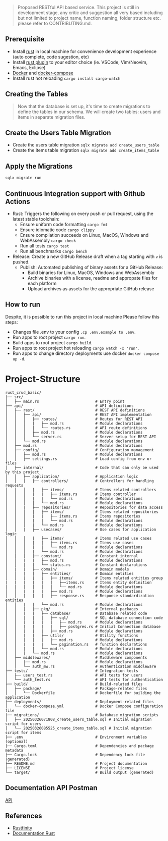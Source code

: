 > Proposed RESTful API based service. This project is still in development stage, any critic and suggestion all very based including but not limited to project name, function naming, folder structure etc. please refer to CONTRIBUTING.md.

## Prerequisite
- Install [rust](https://doc.rust-lang.org/book/ch01-01-installation.html) in local machine for convenience development experience (auto complete, code sugestion, etc)
- Install [rust plugin](https://www.rust-lang.org/tools) to your editor choice (ie. VSCode, Vim/Neovim, Emacs, Eclipse)
- [Docker](https://docs.docker.com/install/) and [docker-compose](https://docs.docker.com/compose/)
- Install rust hot reloading `cargo install cargo-watch`

## Creating the Tables
> Now that the database is set up, it's time to create migrations to define the tables in our schema. We will create two tables: users and items in separate migration files.

## Create the Users Table Migration
- Create the users table migration `sqlx migrate add create_users_table`
- Create the items table migration `sqlx migrate add create_items_table`

## Apply the Migrations
```sh
sqlx migrate run
```

## Continuous Integration support with Github Actions
- Rust: Triggers the following on every push or pull request, using the latest stable toolchain:
    - Ensure uniform code formatting `cargo fmt`
    - Ensure idiomatic code `cargo clippy`
    - Ensure compilation succeeds on Linux, MacOS, Windows and WebAssembly `cargo check`
    - Run all tests `cargo test`
    - Run all benchmarks `cargo bench`
- Release: Create a new GitHub Release draft when a tag starting with `v` is pushed.
  - Publish: Automated publishing of binary assets for a GitHub Release:
    - Build binaries for Linux, MacOS, Windows and WebAssembly
    - Archive binaries with a license, readme and appropate files for each platform
    - Upload archives as assets for the appropriate GitHub release

## How to run
Despite, it is possible to run this project in local machine Please follow this steps:
- Changes file .env to your config `.cp .env.example to .env`.
- Run apps to root project `cargo run`.
- Build apps to root project `cargo build`.
- Run apps to root project hot reloading `cargo watch -x 'run'`.
- Run apps to change directory deployments use docker `docker compose up -d`.

# Project-Structure

    rust_crud_basic/
    ├── src/
    │   ├── main.rs                         # Entry point
    ├── api/                                # API definitions
    │   ├── rest/                           # REST API definitions
    │   │   ├── api/                        # REST API implementation
    │   │   │   ├── routes/                 # Routes for REST API
    │   │   │   |   ├── mod.rs              # Module declarations
    │   │   │   |   └── routes.rs           # API route definitions
    │   │   │   ├── mod.rs                  # Module declarations
    │   │   │   └── server.rs               # Server setup for REST API
    │   │   └── mod.rs                      # Module declarations
    │   ├── mod.rs                          # Module declarations
    │   ├── config/                         # Configuration management
    │   │   ├── mod.rs                      # Module declarations
    │   │   ├── settings.rs                 # Load config from env or files
    │   ├── internal/                       # Code that can only be used by this project
    │   │   ├── application/                # Application logic
    │   │   |   ├── controllers/            # Controllers for handling requests
    │   │   │   |   ├── items/              # Items related controllers
    │   │   │   |   |   ├── items.rs        # Items controller
    │   │   │   |   |   └── mod.rs          # Module declarations
    │   │   │   |   └── mod.rs              # Module declarations
    │   │   |   ├── repositories/           # Repositories for data access
    │   │   │   |   ├── items/              # Items related repositories
    │   │   │   |   |   ├── items.rs        # Items repositories
    │   │   │   |   |   └── mod.rs          # Module declarations
    │   │   │   |   └── mod.rs              # Module declarations
    │   │   |   ├── usecases/               # Use cases for application logic
    │   │   │   |   ├── items/              # Items related use cases
    │   │   │   |   |   ├── items.rs        # Items use cases
    │   │   │   |   |   └── mod.rs          # Module declarations
    │   │   │   |   └── mod.rs              # Module declarations
    │   |   |   ├── constant/               # Constant internal
    │   │   |   |   ├── mod.rs              # Module declarations
    │   │   |   |   └── status.rs           # Constant declarations
    │   |   |   ├── domain/                 # Domain models
    │   │   |   |   ├── entities/           # Domain entities
    │   │   |   |   |   ├── items/          # Items related entities group
    |   |   |   |   |   |   ├──items.rs     # Items entity definition
    |   |   |   |   |   |   └── mod.rs      # Module declarations
    │   │   |   |   |   ├── mod.rs          # Module declarations
    │   │   |   |   |   ├── response.rs     # Response standardization entities
    │   │   |   |   └── mod.rs              # Module declarations
    │   │   |   ├── pkg/                    # Internal packages
    │   │   |   |   ├── database/           # Database related code
    │   │   |   |   |   ├── sql/            # SQL database connection code
    │   │   |   |   |   |   ├── mod.rs      # Module declarations
    │   │   |   |   |   |   ├── postgres.rs # Initial Connection database
    │   │   |   |   |   ├── mod.rs          # Module declarations
    │   │   |   |   ├── utils/              # Utility functions
    │   │   |   |   |   ├── mod.rs          # Module declarations
    │   │   |   |   |   └── pagination.rs   # function declarations
    │   │   |   |   └── mod.rs              # Module declarations
    │   │   |   └── mod.rs                  # Module declarations
    │   ├── middlewares/                    # Middleware components
    │   │   ├── mod.rs                      # Module declarations
    │   │   └── auth_mw.rs                  # Authentication middleware
    ├── tests/                              # Integration tests
    │   ├── users_test.rs                   # API tests for users
    │   └── auth_test.rs                    # API tests for authentication
    ├── build/                              # Build-related files
    │   ├── package/                        # Package-related files
    │   │   └── Dockerfile                  # Dockerfile for building the application
    ├── deployments/                        # Deployment-related files
    │   └── docker-compose.yml              # Docker Compose configuration file
    ├── migrations/                         # Database migration scripts
    │   ├── 20250326071808_create_users_table.sql # Initial migration script for users
    │   └── 20250326085525_create_items_table.sql # Initial migration script for items
    ├── .env                                # Environment variables (optional)
    ├── Cargo.toml                          # Dependencies and package metadata
    ├── Cargo.lock                          # Dependency lock file (generated)
    ├── README.md                           # Project documentation
    ├── LICENSE                             # Project license
    └── target/                             # Build output (generated)

## Documentation API Postman

[API](https://documenter.getpostman.com/view/4324137/2sAYkGLega)

## References
- [Rustfinity](https://www.rustfinity.com/blog/create-high-performance-rest-api-with-rust)
- [Documentation Rust](https://doc.rust-lang.org/rust-by-example/flow_control/if_else.html)